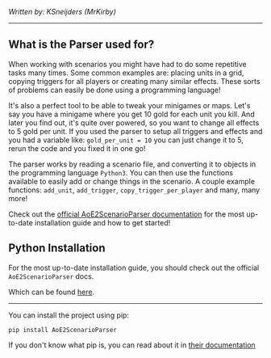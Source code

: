*Written by: KSneijders (MrKirby)*

---

## What is the Parser used for?

When working with scenarios you might have had to do some repetitive tasks many times. Some common examples are: placing units in a grid, copying triggers for all players or creating many similar effects. These sorts of problems can easily be done using a programming language!

It's also a perfect tool to be able to tweak your minigames or maps. Let's say you have a minigame where you get 10 gold for each unit you kill. And later you find out, it's quite over powered, so you want to change all effects to 5 gold per unit. If you used the parser to setup all triggers and effects and you had a variable like: `gold_per_unit = 10` you can just change it to 5, rerun the code and you fixed it in one go!

The parser works by reading a scenario file, and converting it to objects in the programming language `Python3`. You can then use the functions available to easily add or change things in the scenario. A couple example functions: `add_unit`, `add_trigger`, `copy_trigger_per_player` and many, many more!

Check out the [official AoE2ScenarioParser documentation] for the most up-to-date installation guide and how to get started!

[official AoE2ScenarioParser documentation]: https://aoe2scenarioparser.readthedocs.io/en/master/getting_started.html

## Python Installation

For the most up-to-date installation guide, you should check out the official `AoE2ScenarioParser` docs. 

Which can be found [here].

[here]: https://aoe2scenarioparser.readthedocs.io/en/master/install.html

---

You can install the project using pip:

    pip install AoE2ScenarioParser

If you don't know what pip is, you can read about it in [their documentation]

[their documentation]: https://pip.pypa.io/en/stable/